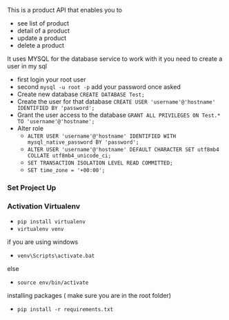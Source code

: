 This is a product API that enables you to

- see list of product
- detail of a product
- update a product
- delete a product

It uses MYSQL for the database service to work with it you need to create a user in my sql

- first login your root user
- second `mysql -u root -p`  add your password once asked
- Create new database `CREATE DATABASE Test;`
- Create the user for that database `CREATE USER 'username'@'hostname' IDENTIFIED BY 'password';`
- Grant the user access to the database `GRANT ALL PRIVILEGES ON Test.* TO 'username'@'hostname';`
- Alter role
    - `ALTER USER 'username'@'hostname' IDENTIFIED WITH mysql_native_password BY 'password';`
    - `ALTER USER 'username'@'hostname' DEFAULT CHARACTER SET utf8mb4 COLLATE utf8mb4_unicode_ci;`
    - `SET TRANSACTION ISOLATION LEVEL READ COMMITTED;`
    - `SET time_zone = '+00:00';`

### Set Project Up

### Activation Virtualenv

- `pip install virtualenv `
- `virtualenv venv`

if you are using windows

- `venv\Scripts\activate.bat`

else

- `source env/bin/activate`

installing packages ( make sure you are in the root folder)

- `pip install -r requirements.txt`